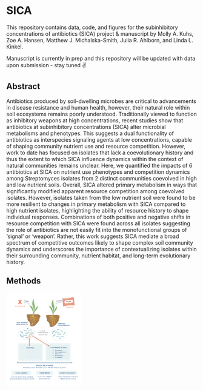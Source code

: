 # SICA
This repository contains data, code, and figures for the subinhibitory concentrations of antibiotics (SICA) project & manuscript by Molly A. Kuhs, Zoe A. Hansen, Matthew J. Michalska-Smith, Julia R. Ahlborn, and Linda L. Kinkel. 

Manuscript is currently in prep and this repository will be updated with data upon submission - stay tuned ✌️


## Abstract 
Antibiotics produced by soil-dwelling microbes are critical to advancements in disease resistance and human health, however, their natural role within soil ecosystems remains poorly understood. Traditionally viewed to function as inhibitory weapons at high concentrations, recent studies show that antibiotics at subinhibitory concentrations (SICA) alter microbial metabolisms and phenotypes. This suggests a dual functionality of antibiotics as interspecies signaling agents at low concentrations, capable of shaping community nutrient use and resource competition. However, work to date has focused on isolates that lack a coevolutionary history and thus the extent to which SICA influence dynamics within the context of natural communities remains unclear. Here, we quantified the impacts of 6 antibiotics at SICA on nutrient use phenotypes and competition dynamics among Streptomyces isolates from 2 distinct communities coevolved in high and low nutrient soils. Overall, SICA altered primary metabolism in ways that significantly modified apparent resource competition among coevolved isolates. However, isolates taken from the low nutrient soil were found to be more resilient to changes in primary metabolism with SICA compared to high nutrient isolates, highlighting the ability of resource history to shape individual responses. Combinations of both positive and negative shifts in resource competition with SICA were found across all isolates suggesting the role of antibiotics are not easily fit into the monofunctional groups of ‘signal’ or ‘weapon’. Rather, this work suggests SICA mediate a broad spectrum of competitive outcomes likely to shape complex soil community dynamics and underscores the importance of contextualizing isolates within their surrounding community, nutrient habitat, and long-term evolutionary history.

## Methods
<img src="https://github.com/makuhs/SICA/blob/main/figures/methods/methods_diagram.png" width="200">
